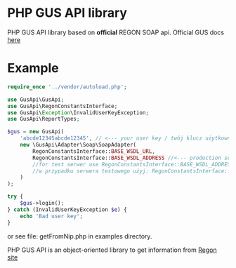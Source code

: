 PHP GUS API library
===================
PHP GUS API library based on **official** REGON SOAP api.
Official GUS docs [here](http://bip.stat.gov.pl/dzialalnosc-statystyki-publicznej/rejestr-regon/interfejsyapi/jak-skorzystac-informacja-dla-podmiotow-komercyjnych/)

Example
======================

```php
require_once '../vendor/autoload.php';

use GusApi\GusApi;
use GusApi\RegonConstantsInterface;
use GusApi\Exception\InvalidUserKeyException;
use GusApi\ReportTypes;

$gus = new GusApi(
    'abcde12345abcde12345', // <--- your user key / twój klucz użytkownika
    new \GusApi\Adapter\Soap\SoapAdapter(
        RegonConstantsInterface::BASE_WSDL_URL,
        RegonConstantsInterface::BASE_WSDL_ADDRESS //<--- production server / serwer produkcyjny
        //for test serwer use RegonConstantsInterface::BASE_WSDL_ADDRESS_TEST
        //w przypadku serwera testowego użyj: RegonConstantsInterface::BASE_WSDL_ADDRESS_TEST
    )
);

try {
    $gus->login();
} catch (InvalidUserKeyException $e) {
    echo 'Bad user key';
}

```
or see file: getFromNip.php in examples directory.

PHP GUS API is an object-oriented library to get information from [Regon site](https://wyszukiwarkaregon.stat.gov.pl/wsBIR/UslugaBIRzewnPubl.svc)

